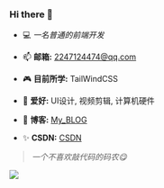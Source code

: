 ### Hi there 👋

<!--
**Found-404/Found-404** is a ✨ _special_ ✨ repository because its `README.md` (this file) appears on your GitHub profile.
Here are some ideas to get you started:
-->

- 💻 *一名普通的前端开发*

- 📫 **邮箱:** 2247124474@qq.com

- 🎮 **目前所学:** TailWindCSS

- 🎨 **爱好:**  UI设计, 视频剪辑, 计算机硬件

- 🎈 **博客:**  [My_BLOG](https://found-404.github.io/found404.io/)

- ✨ **CSDN:**  [CSDN](https://blog.csdn.net/bl_ack233?spm=1000.2115.3001.5343)

> *一个不喜欢敲代码的码农😋*

[![](https://img.shields.io/badge/BLOG-%20-lightgrey)](https://found-404.github.io/found404.io/)

<!-- ![bilibili](https://img.shields.io/badge/dynamic/json?label=bilibili%20fans&query=%24.data.totalSubs&url=https%3A%2F%2Fapi.spencerwoo.com%2Fsubstats%2F%3Fsource%3Dbilibili%26queryKey%3D33707453&logo=bilibili&labelColor=FE7398&logoColor=white&style=flat)
-->
